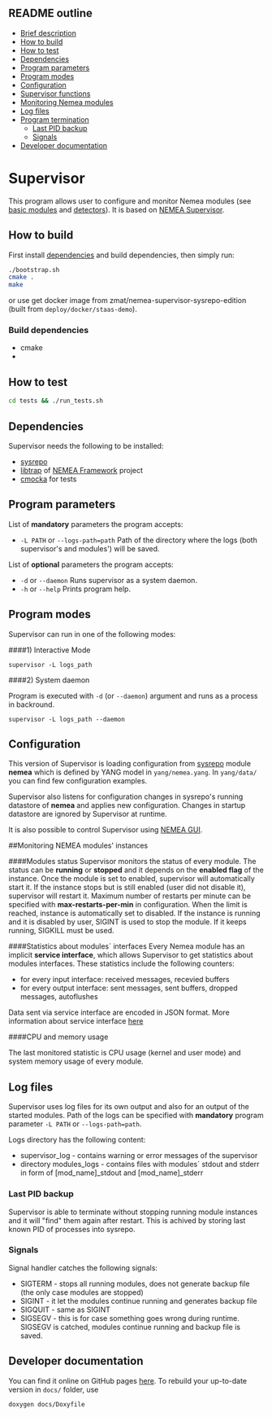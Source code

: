 ## README outline

- [Brief description](#supervisor)
- [How to build](#how-to-build)
- [How to test](#how-to-test)
- [Dependencies](#dependencies)
- [Program parameters](#program-parameters)
- [Program modes](#program-modes)
- [Configuration](#configuration)
- [Supervisor functions](#supervisor-functions)
- [Monitoring Nemea modules](#monitoring-nemea-modules)
- [Log files](#log-files)
- [Program termination](#program-termination)
  - [Last PID backup](#last-pid-backup)
  - [Signals](#signals)
- [Developer documentation](#developer-documentation)

# Supervisor
This program allows user to configure and monitor Nemea modules (see [basic modules](https://github.com/CESNET/Nemea-Modules) and [detectors](https://github.com/CESNET/Nemea-Detectors)). It is based on [NEMEA Supervisor](https://github.com/CESNET/Nemea-Supervisor).


## How to build
First install [dependencies](#dependencies) and build dependencies, then simply run:

```sh
./bootstrap.sh
cmake .
make
```
or use get docker image from zmat/nemea-supervisor-sysrepo-edition (built from `deploy/docker/staas-demo`).

### Build dependencies
 - cmake
 - 



## How to test
```sh
cd tests && ./run_tests.sh
```

## Dependencies

Supervisor needs the following to be installed:

- [sysrepo](https://github.com/sysrepo/sysrepo)
- [libtrap](https://github.com/CESNET/Nemea-Framework/tree/master/libtrap) of [NEMEA Framework](https://github.com/CESNET/Nemea-Framework/tree/master) project
- [cmocka](https://github.com/clibs/cmocka) for tests


## Program parameters

List of **mandatory** parameters the program accepts:
- `-L PATH` or `--logs-path=path`   Path of the directory where the logs (both supervisor's and modules') will be saved.

List of **optional** parameters the program accepts:
- `-d` or `--daemon`   Runs supervisor as a system daemon.
- `-h` or `--help`   Prints program help.


## Program modes

Supervisor can run in one of the following modes:

####1) Interactive Mode

```
supervisor -L logs_path
```


####2) System daemon

Program is executed with `-d` (or `--daemon`) argument and runs as a process in backround.

```
supervisor -L logs_path --daemon
```

## Configuration
This version of Supervisor is loading configuration from [sysrepo](https://github.com/sysrepo/sysrepo) module **nemea** which is defined by YANG model in `yang/nemea.yang`. In `yang/data/` you can find few configuration examples.

Supervisor also listens for configuration changes in sysrepo's running datastore of **nemea** and applies new configuration. Changes in startup datastore are ignored by Supervisor at runtime.

It is also possible to control Supervisor using [NEMEA GUI](https://github.com/zidekmat/nemea-gui). 

##Monitoring NEMEA modules' instances

####Modules status
Supervisor monitors the status of every module. The status can be **running** or **stopped** and it depends on the **enabled flag** of the instance. Once the module is set to enabled, supervisor will automatically start it. If the instance stops but is still enabled (user did not disable it), supervisor will restart it. Maximum number of restarts per minute can be specified with **max-restarts-per-min** in configuration. When the limit is reached, instance is automatically set to disabled.
If the instance is running and it is disabled by user, SIGINT is used to stop the module. If it keeps running, SIGKILL must be used.

####Statistics about modules´ interfaces
Every Nemea module has an implicit **service interface**, which allows Supervisor to get statistics about modules interfaces. These statistics include the following counters:

- for every input interface: received messages, recevied buffers
- for every output interface: sent messages, sent buffers, dropped messages, autoflushes

Data sent via service interface are encoded in JSON format. More information about service interface [here](https://github.com/CESNET/Nemea-Framework/blob/master/libtrap/service-ifc.md)

####CPU and memory usage

The last monitored statistic is CPU usage (kernel and user mode) and system memory usage of every module.



## Log files
Supervisor uses log files for its own output and also for an output of the started modules.
Path of the logs can be specified with **mandatory** program parameter `-L PATH` or `--logs-path=path`.

Logs directory has the following content:
- supervisor_log - contains warning or error messages of the supervisor
- directory modules_logs - contains files with modules´ stdout and stderr in form of [mod_name]_stdout and [mod_name]_stderr


### Last PID backup
Supervisor is able to terminate without stopping running module instances and it will "find" them again after restart. This is achived by storing last known PID of processes into sysrepo.

### Signals
Signal handler catches the following signals:

- SIGTERM - stops all running modules, does not generate backup file (the only case modules are stopped)
- SIGINT - it let the modules continue running and generates backup file
- SIGQUIT - same as SIGINT
- SIGSEGV - this is for case something goes wrong during runtime. SIGSEGV is catched, modules continue running and backup file is saved.

## Developer documentation
You can find it online on GitHub pages [here](https://zidekmat.github.io/nemea-supervisor-sysrepo-edition/index.html).
To rebuild your up-to-date version in `docs/` folder, use
```sh
doxygen docs/Doxyfile
```